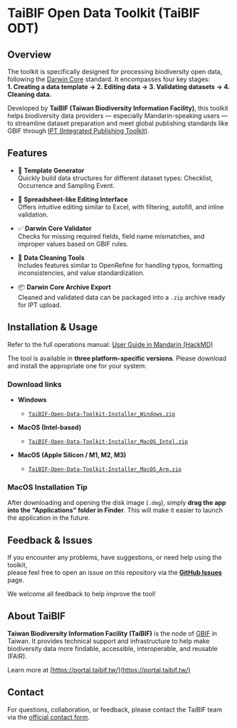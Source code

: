 # TaiBIF Open Data Toolkit (TaiBIF ODT)

## Overview

The toolkit is specifically designed for processing biodiversity open data, following the [Darwin Core](https://dwc.tdwg.org/) standard. It encompasses four key stages:  
**1. Creating a data template → 2. Editing data → 3. Validating datasets → 4. Cleaning data.**

Developed by **TaiBIF (Taiwan Biodiversity Information Facility)**, this toolkit helps biodiversity data providers — especially Mandarin-speaking users — to streamline dataset preparation and meet global publishing standards like GBIF through [IPT (Integrated Publishing Toolkit)](https://ipt.gbif.org/).

## Features

- 🧩 **Template Generator**  
  Quickly build data structures for different dataset types: Checklist, Occurrence and Sampling Event.

- 📝 **Spreadsheet-like Editing Interface**  
  Offers intuitive editing similar to Excel, with filtering, autofill, and inline validation.

- ✅ **Darwin Core Validator**  
  Checks for missing required fields, field name mismatches, and improper values based on GBIF rules.

- 🧹 **Data Cleaning Tools**  
  Includes features similar to OpenRefine for handling typos, formatting inconsistencies, and value standardization.

- 📦 **Darwin Core Archive Export**  
  Cleaned and validated data can be packaged into a `.zip` archive ready for IPT upload.

## Installation & Usage

Refer to the full operations manual: [User Guide in Mandarin (HackMD)](https://hackmd.io/D8z1rDOHTHSmB1N1Nm-tiw?both)

The tool is available in **three platform-specific versions**. Please download and install the appropriate one for your system:

### Download links

- **Windows**
  - [`TaiBIF-Open-Data-Toolkit-Installer_Windows.zip`](./TaiBIF-Open-Data-Toolkit-Installer_Windows.zip)

- **MacOS (Intel-based)**
  - [`TaiBIF-Open-Data-Toolkit-Installer_MacOS_Intel.zip`](./TaiBIF-Open-Data-Toolkit-Installer_MacOS_Intel.zip)

- **MacOS (Apple Silicon / M1, M2, M3)**
  - [`TaiBIF-Open-Data-Toolkit-Installer_MacOS_Arm.zip`](./TaiBIF-Open-Data-Toolkit-Installer_MacOS_Arm.zip)

### MacOS Installation Tip

After downloading and opening the disk image (`.dmg`), simply **drag the app into the “Applications” folder in Finder**. This will make it easier to launch the application in the future.

## Feedback & Issues

If you encounter any problems, have suggestions, or need help using the toolkit,  
please feel free to open an issue on this repository via the **[GitHub Issues](../../issues)** page.

We welcome all feedback to help improve the tool!

## About TaiBIF

**Taiwan Biodiversity Information Facility (TaiBIF)** is the node of [GBIF](https://www.gbif.org/) in Taiwan. It provides technical support and infrastructure to help make biodiversity data more findable, accessible, interoperable, and reusable (FAIR).

Learn more at [https://portal.taibif.tw/](https://portal.taibif.tw/)

## Contact

For questions, collaboration, or feedback, please contact the TaiBIF team via the [official contact form](https://portal.taibif.tw/zh-hant/contact-us).
